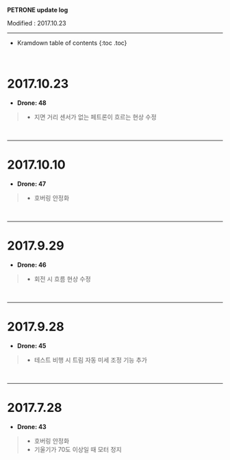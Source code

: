 **PETRONE update log**

Modified : 2017.10.23

---

* Kramdown table of contents
{:toc .toc}


<br>


# 2017.10.23

- **Drone: 48**

> - 지면 거리 센서가 없는 페트론이 흐르는 현상 수정

<br>

---


# 2017.10.10

- **Drone: 47**

> - 호버링 안정화

<br>

---


# 2017.9.29

- **Drone: 46**

> - 회전 시 흐름 현상 수정

<br>

---


# 2017.9.28

- **Drone: 45**

> - 테스트 비행 시 트림 자동 미세 조정 기능 추가

<br>

---


# 2017.7.28

- **Drone: 43**

> - 호버링 안정화
> - 기울기가 70도 이상일 때 모터 정지

<br>
